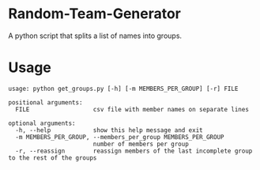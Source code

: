 # Random-Team-Generator
A python script that splits a list of names into groups.

# Usage

```
usage: python get_groups.py [-h] [-m MEMBERS_PER_GROUP] [-r] FILE

positional arguments:
  FILE                  csv file with member names on separate lines

optional arguments:
  -h, --help            show this help message and exit
  -m MEMBERS_PER_GROUP, --members_per_group MEMBERS_PER_GROUP
                        number of members per group
  -r, --reassign        reassign members of the last incomplete group to the rest of the groups
  ```
